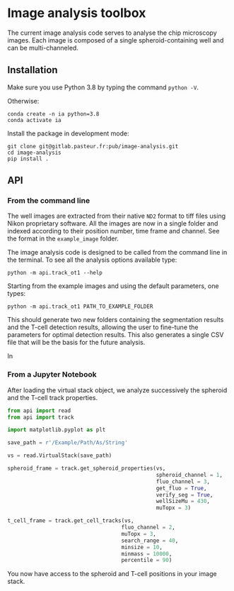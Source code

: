 # Image analysis toolbox

The current image analysis code serves to analyse the chip microscopy images. Each image is composed of a single spheroid-containing well and can be multi-channeled.

## Installation

Make sure you use Python 3.8 by typing the command `python -V`.

Otherwise:

```
conda create -n ia python=3.8
conda activate ia
```

Install the package in development mode:

```
git clone git@gitlab.pasteur.fr:pub/image-analysis.git
cd image-analysis
pip install .
```

## API

### From the command line

The well images are extracted from their native `ND2` format to tiff files using Nikon proprietary software. All the images are now in a single folder and indexed according to their position number, time frame and channel. See the format in the `example_image` folder.

The image analysis code is designed to be called from the command line in the terminal. To see all the analysis options available type:

```
python -m api.track_ot1 --help

```

Starting from the example images and using the default parameters, one types:


```
python -m api.track_ot1 PATH_TO_EXAMPLE_FOLDER

```

This should generate two new folders containing the segmentation results and the T-cell detection results, allowing the user to fine-tune the parameters for optimal detection results. This also generates a single CSV file that will be the basis for the future analysis.

In

### From a Jupyter Notebook


After loading the virtual stack object, we analyze successively the spheroid 
and the T-cell track properties.

```python
from api import read
from api import track

import matplotlib.pyplot as plt

save_path = r'/Example/Path/As/String'

vs = read.VirtualStack(save_path)

spheroid_frame = track.get_spheroid_properties(vs,
                                               spheroid_channel = 1, 
                                               fluo_channel = 3, 
                                               get_fluo = True, 
                                               verify_seg = True,
                                               wellSizeMu = 430,
                                               muTopx = 3)

t_cell_frame = track.get_cell_tracks(vs,
                                    fluo_channel = 2,
                                    muTopx = 3,
                                    search_range = 40,
                                    minsize = 10,
                                    minmass = 10000,
                                    percentile = 90)
```

You now have access to the spheroid and T-cell positions in your image stack.